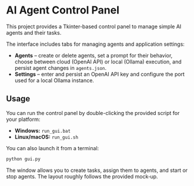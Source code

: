 # AI Agent Control Panel

This project provides a Tkinter-based control panel to manage simple AI agents
and their tasks.

The interface includes tabs for managing agents and application settings:

- **Agents** – create or delete agents, set a prompt for their behavior, choose
  between cloud (OpenAI API) or local (Ollama) execution, and persist agent
  changes in `agents.json`.
- **Settings** – enter and persist an OpenAI API key and configure the port used
  for a local Ollama instance.

## Usage

You can run the control panel by double-clicking the provided script for your
platform:

- **Windows:** `run_gui.bat`
- **Linux/macOS:** `run_gui.sh`

You can also launch it from a terminal:

```bash
python gui.py
```

The window allows you to create tasks, assign them to agents, and start or stop
agents. The layout roughly follows the provided mock‑up.
